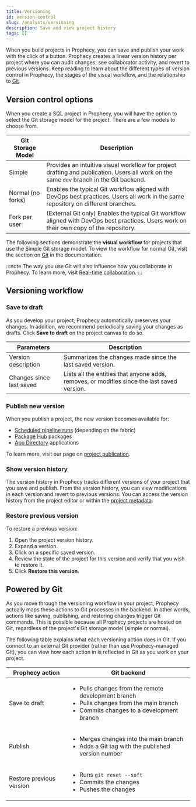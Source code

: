 ```yaml
---
title: Versioning
id: version-control
slug: /analysts/versioning
description: Save and view project history
tags: []
---
```


When you build projects in Prophecy, you can save and publish your work with the click of a button. Prophecy creates a linear version history per project where you can audit changes, see collaborator activity, and revert to previous versions. Keep reading to learn about the different types of version control in Prophecy, the stages of the visual workflow, and the relationship to [Git](#powered-by-git).

<!-- insert image of simple version control menu in top-right corner -->

## Version control options

When you create a SQL project in Prophecy, you will have the option to select the Git storage model for the project. There are a few models to choose from.

| Git Storage Model | Description                                                                                                                              |
| ----------------- | ---------------------------------------------------------------------------------------------------------------------------------------- |
| Simple            | Provides an intuitive visual workflow for project drafting and publication. Users all work on the same `dev` branch in the Git backend.  |
| Normal (no forks) | Enables the typical Git workflow aligned with DevOps best practices. Users all work in the same repository on different branches.        |
| Fork per user     | (External Git only) Enables the typical Git workflow aligned with DevOps best practices. Users work on their own copy of the repository. |

The following sections demonstrate the **visual workflow** for projects that use the Simple Git storage model. To view the workflow for normal Git, visit the section on [Git](docs/ci-cd/git/git.md) in the documentation.

:::note
The way you use Git will also influence how you collaborate in Prophecy. To learn more, visit [Real-time collaboration](docs/analysts/development/collaboration/collaboration-modes.md).
:::

## Versioning workflow

### Save to draft

As you develop your project, Prophecy automatically preserves your changes. In addition, we recommend periodically saving your changes as drafts. Click **Save to draft** on the project canvas to do so.

| Parameters               | Description                                                                                 |
| ------------------------ | ------------------------------------------------------------------------------------------- |
| Version description      | Summarizes the changes made since the last saved version.                                   |
| Changes since last saved | Lists all the entities that anyone adds, removes, or modifies since the last saved version. |

### Publish new version

When you publish a project, the new version becomes available for:

- [Scheduled pipeline runs](docs/analysts/scheduling.md) (depending on the fabric)
- [Package Hub](docs/analysts/extensibility/extensibility.md#package-hub) packages
- [App Directory](docs/analysts/business-apps/business-apps.md) applications

To learn more, visit our page on [project publication](/analysts/project-publication).

### Show version history

The version history in Prophecy tracks different versions of your project that you save and publish. From the version history, you can view modifications in each version and revert to previous versions. You can access the version history from the project editor or within the [project metadata](docs/getting-started/concepts/project.md#metadata).

### Restore previous version

To restore a previous version:

1. Open the project version history.
1. Expand a version.
1. Click on a specific saved version.
1. Review the state of the project for this version and verify that you wish to restore it.
1. Click **Restore this version**.

## Powered by Git

As you move through the versioning workflow in your project, Prophecy actually maps these actions to Git processes in the backend. In other words, actions like saving, publishing, and restoring changes trigger Git commands. This is possible because all Prophecy projects are hosted on Git, regardless of the project's Git storage model (simple or normal).

The following table explains what each versioning action does in Git. If you connect to an external Git provider (rather than use Prophecy-managed Git), you can view how each action in is reflected in Git as you work on your project.

| Prophecy action          | Git backend                                                                                                                                                                      |
| ------------------------ | -------------------------------------------------------------------------------------------------------------------------------------------------------------------------------- |
| Save to draft            | <ul class="table-list"><li>Pulls changes from the remote development branch</li><li>Pulls changes from the main branch</li><li>Commits changes to a development branch</li></ul> |
| Publish                  | <ul class="table-list"><li>Merges changes into the main branch</li><li>Adds a Git tag with the published version number</li></ul>                                                |
| Restore previous version | <ul class="table-list"><li>Runs `git reset --soft`</li><li>Commits the changes</li><li>Pushes the changes</li></ul>                                                              |
